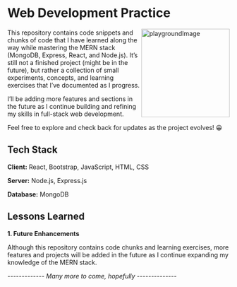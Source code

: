
# Web Development Practice

<img align="right" alt="playgroundImage" src="https://i.pinimg.com/originals/39/e8/8b/39e88bfd10e4a9b19bd90b7bf0c0aa88.gif" width="200"></img>
<p align="left">This repository contains code snippets and chunks of code that I have learned along the way while mastering the MERN stack (MongoDB, Express, React, and Node.js). It’s still not a finished project (might be in the future), but rather a collection of small experiments, concepts, and learning exercises that I’ve documented as I progress.

I’ll be adding more features and sections in the future as I continue building and refining my skills in full-stack web development.

Feel free to explore and check back for updates as the project evolves! 😀
</p>

## Tech Stack

**Client:** React, Bootstrap, JavaScript, HTML, CSS

**Server:** Node.js, Express.js

**Database:** MongoDB


## Lessons Learned

**1. Future Enhancements**

Although this repository contains code chunks and learning exercises, more features and projects will be added in the future as I continue expanding my knowledge of the MERN stack.

*------------- Many more to come, hopefully --------------*


